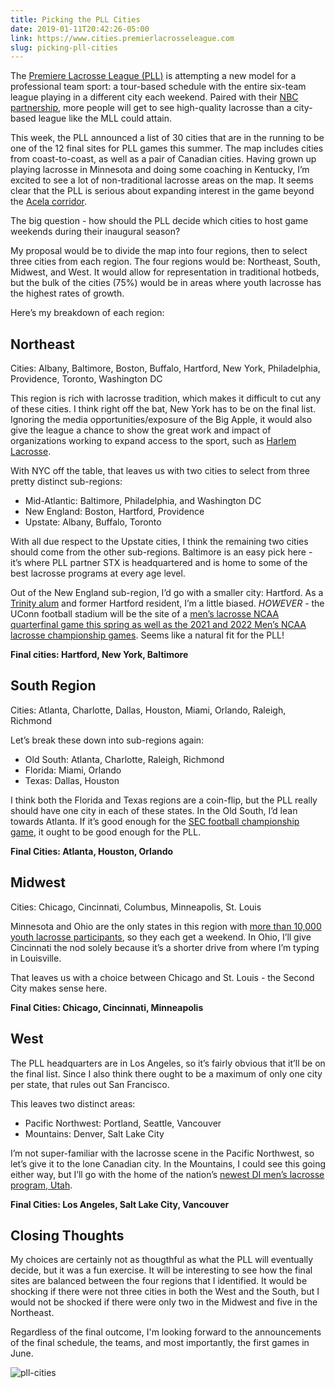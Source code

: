 ```yaml
---
title: Picking the PLL Cities
date: 2019-01-11T20:42:26-05:00
link: https://www.cities.premierlacrosseleague.com
slug: picking-pll-cities
---
```

  
The [Premiere Lacrosse League (PLL)](https://www.premierlacrosseleague.com) is attempting a new model for a professional team sport: a tour-based schedule with the entire six-team league playing in a different city each weekend. Paired with their [NBC partnership](https://www.premierlacrosseleague.com/launch-announcement), more people will get to see high-quality lacrosse than a city-based league like the MLL could attain.

This week, the PLL announced a list of 30 cities that are in the running to be one of the 12 final sites for PLL games this summer. The map includes cities from coast-to-coast, as well as a pair of Canadian cities. Having grown up playing lacrosse in Minnesota and doing some coaching in Kentucky, I’m excited to see a lot of non-traditional lacrosse areas on the map. It seems clear that the PLL is serious about expanding interest in the game beyond the [Acela corridor](https://en.wikipedia.org/wiki/Northeast_Corridor).  

The big question - how should the PLL decide which cities to host game weekends during their inaugural season?
  
My proposal would be to divide the map into four regions, then to select three cities from each region. The four regions would be: Northeast, South, Midwest, and West. It would allow for representation in traditional hotbeds, but the bulk of the cities (75%) would be in areas where youth lacrosse has the highest rates of growth. 

Here’s my breakdown of each region: 
  
## Northeast
  
Cities: Albany, Baltimore, Boston, Buffalo, Hartford, New York, Philadelphia, Providence, Toronto, Washington DC

This region is rich with lacrosse tradition, which makes it difficult to cut any of these cities. I think right off the bat, New York has to be on the final list. Ignoring the media opportunities/exposure of the Big Apple, it would also give the league a chance to show the great work and impact of organizations working to expand access to the sport, such as [Harlem Lacrosse](https://www.harlemlacrosse.org).

With NYC off the table, that leaves us with two cities to select from three pretty distinct sub-regions:
  
- Mid-Atlantic: Baltimore, Philadelphia, and Washington DC
- New England: Boston, Hartford, Providence
- Upstate: Albany, Buffalo, Toronto

With all due respect to the Upstate cities, I think the remaining two cities should come from the other sub-regions. Baltimore is an easy pick here - it’s where PLL partner STX is headquartered and is home to some of the best lacrosse programs at every age level. 

Out of the New England sub-region, I’d go with a smaller city: Hartford. As a [Trinity alum](https://www.trincoll.edu) and former Hartford resident, I’m a little biased. *HOWEVER* - the UConn football stadium will be the site of a [men’s lacrosse NCAA quarterfinal game this spring as well as the 2021 and 2022 Men’s NCAA lacrosse championship games](http://dailycampus.com/stories/2017/4/19/hartford-to-host-2019-march-madness-rentchler-field-gets-2021-mens-lacrosse-title-game). Seems like a natural fit for the PLL!
  
**Final cities: Hartford, New York, Baltimore**
  
## South Region
  
Cities: Atlanta, Charlotte, Dallas, Houston, Miami, Orlando, Raleigh, Richmond

Let’s break these down into sub-regions again: 
  
- Old South: Atlanta, Charlotte, Raleigh, Richmond
- Florida: Miami, Orlando
- Texas: Dallas, Houston

I think both the Florida and Texas regions are a coin-flip, but the PLL really should have one city in each of these states. In the Old South, I’d lean towards Atlanta. If it’s good enough for the [SEC football championship game](https://en.wikipedia.org/wiki/SEC_Championship_Game), it ought to be good enough for the PLL.

**Final Cities: Atlanta, Houston, Orlando**
  
## Midwest
  
Cities: Chicago, Cincinnati, Columbus, Minneapolis, St. Louis

Minnesota and Ohio are the only states in this region with [more than 10,000 youth lacrosse participants](https://www.uslacrosse.org/sites/default/files/public/documents/about-us-lacrosse/participation-survey-2017.pdf), so they each get a weekend. In Ohio, I’ll give Cincinnati the nod solely because it’s a shorter drive from where I’m typing in Louisville. 

That leaves us with a choice between Chicago and St. Louis - the Second City makes sense here. 

**Final Cities: Chicago, Cincinnati, Minneapolis**
  
## West
  
The PLL headquarters are in Los Angeles, so it’s fairly obvious that it’ll be on the final list. Since I also think there ought to be a maximum of only one city per state, that rules out San Francisco.

This leaves two distinct areas: 
  
- Pacific Northwest: Portland, Seattle, Vancouver
- Mountains: Denver, Salt Lake City

I’m not super-familiar with the lacrosse scene in the Pacific Northwest, so let’s give it to the lone Canadian city. In the Mountains, I could see this going either way, but I’ll go with the home of the nation’s [newest DI men’s lacrosse program, Utah](https://utahutes.com/news/2017/6/15/general-utah-adds-mens-lacrosse-as-an-ncaa-sport.aspx).

**Final Cities: Los Angeles, Salt Lake City, Vancouver**

## Closing Thoughts

My choices are certainly not as thougthful as what the PLL will eventually decide, but it was a fun exercise. It will be interesting to see how the final sites are balanced between the four regions that I identified. It would be shocking if there were not three cities in both the West and the South, but I would not be shocked if there were only two in the Midwest and five in the Northeast. 

Regardless of the final outcome, I'm looking forward to the announcements of the final schedule, the teams, and most importantly, the first games in June.

![pll-cities](/files/pll-cities.jpg)
  
  